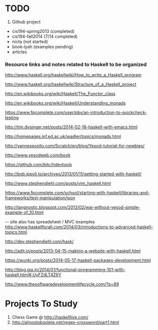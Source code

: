 # TODO
1. Github project
  - cis194-spring2013 (completed)
  - cis194-fall2014 (7/14 completed)
  - nicta (not started)
  - book-lyah (examples pending)
  - articles

### Resource links and notes related to Haskell to be organized

http://www.haskell.org/haskellwiki/How_to_write_a_Haskell_program

http://www.haskell.org/haskellwiki/Structure_of_a_Haskell_project

http://en.wikibooks.org/wiki/Haskell/The_Functor_class

http://en.wikibooks.org/wiki/Haskell/Understanding_monads

https://www.fpcomplete.com/user/pbv/an-introduction-to-quickcheck-testing

http://tim.dysinger.net/posts/2014-02-18-haskell-with-emacs.html

http://homepages.inf.ed.ac.uk/wadler/topics/monads.html

http://yannesposito.com/Scratch/en/blog/Yesod-tutorial-for-newbies/

http://www.yesodweb.com/book

https://github.com/bitc/hdevtools

http://bob.ippoli.to/archives/2013/01/11/getting-started-with-haskell/

http://www.stephendiehl.com/posts/vim_haskell.html

https://www.fpcomplete.com/school/starting-with-haskell/libraries-and-frameworks/text-manipulation/json

http://langnostic.blogspot.com/2013/02/wai-without-yesod-simple-example-of_10.html

-- site also has spreadsheet / MVC examples
http://www.haskellforall.com/2014/03/introductions-to-advanced-haskell-topics.html

http://dev.stephendiehl.com/hask/

http://adit.io/posts/2013-04-15-making-a-website-with-haskell.html

https://wunki.org/posts/2014-05-17-haskell-packages-development.html

http://blog.gja.in/2014/01/functional-programming-101-with-haskell.html#.UvFZdLT4Z6Y

http://www.thesoftwaredevelopmentlifecycle.com/?p=89


Projects To Study
=================
1. Chess Game @ http://haskelllive.com/
2. http://almostobsolete.net/regex-crossword/part1.html

